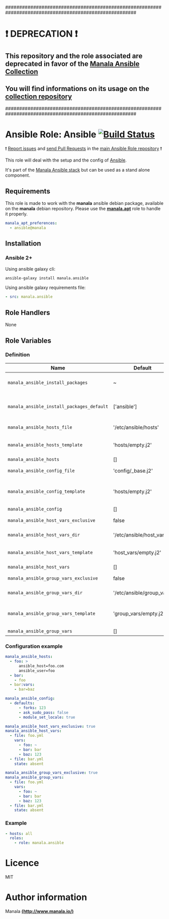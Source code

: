 #######################################################################################################

# :exclamation: DEPRECATION :exclamation:

## This repository and the role associated are deprecated in favor of the [Manala Ansible Collection](https://galaxy.ansible.com/manala/roles)

## You will find informations on its usage on the [collection repository](https://github.com/manala/ansible-roles)

#######################################################################################################

# Ansible Role: Ansible [![Build Status](https://travis-ci.org/manala/ansible-role-ansible.svg?branch=master)](https://travis-ci.org/manala/ansible-role-ansible)

:exclamation: [Report issues](https://github.com/manala/ansible-roles/issues) and [send Pull Requests](https://github.com/manala/ansible-roles/pulls) in the [main Ansible Role repository](https://github.com/manala/ansible-roles) :exclamation:

This role will deal with the setup and the config of [Ansible](https://www.ansible.com/).

It's part of the [Manala Ansible stack](http://www.manala.io) but can be used as a stand alone component.

## Requirements

This role is made to work with the __manala__ ansible debian package, available on the __manala__ debian repository. Please use the [**manala.apt**](https://galaxy.ansible.com/manala/apt/) role to handle it properly.

```yaml
manala_apt_preferences:
  - ansible@manala
```

## Installation

### Ansible 2+

Using ansible galaxy cli:

```bash
ansible-galaxy install manala.ansible
```

Using ansible galaxy requirements file:

```yaml
- src: manala.ansible
```

## Role Handlers

None

## Role Variables

### Definition

| Name                                      | Default                   | Type    | Description                            |
| ----------------------------------------- | ------------------------- | ------- | -------------------------------------- |
| `manala_ansible_install_packages`         | ~                         | Array   | Dependency packages to install         |
| `manala_ansible_install_packages_default` | ['ansible']               | Array   | Default dependency packages to install |
| `manala_ansible_hosts_file`               | '/etc/ansible/hosts'      | String  | Hosts file path                        |
| `manala_ansible_hosts_template`           | 'hosts/empty.j2'          | String  | Default hosts template path            |
| `manala_ansible_hosts`                    | []                        | Array   | Hosts                                  |
| `manala_ansible_config_file`              | 'config/_base.j2'         | String  | Configuration file path                |
| `manala_ansible_config_template`          | 'hosts/empty.j2'          | String  | Default configuration template path    |
| `manala_ansible_config`                   | []                        | Array   | Configuration                          |
| `manala_ansible_host_vars_exclusive`      | false                     | Boolean | Host vars exclusivity                  |
| `manala_ansible_host_vars_dir`            | '/etc/ansible/host_vars'  | String  | Host vars dir path                     |
| `manala_ansible_host_vars_template`       | 'host_vars/empty.j2'      | String  | Default host vars template path        |
| `manala_ansible_host_vars`                | []                        | Array   | Host vars                              |
| `manala_ansible_group_vars_exclusive`     | false                     | Boolean | Group vars exclusivity                 |
| `manala_ansible_group_vars_dir`           | '/etc/ansible/group_vars' | String  | Group vars dir path                    |
| `manala_ansible_group_vars_template`      | 'group_vars/empty.j2'     | String  | Default group vars template path       |
| `manala_ansible_group_vars`               | []                        | Array   | Group vars                             |

### Configuration example

```yaml
manala_ansible_hosts:
  - foo: >
      ansible_host=foo.com
      ansible_user=foo
  - bar:
    - foo
  - bar:vars:
    - bar=baz

manala_ansible_config:
  - defaults:
      - forks: 123
      - ask_sudo_pass: false
      - module_set_locale: true

manala_ansible_host_vars_exclusive: true
manala_ansible_host_vars:
  - file: foo.yml
    vars:
      - foo: ~
      - bar: bar
      - baz: 123
  - file: bar.yml
    state: absent

manala_ansible_group_vars_exclusive: true
manala_ansible_group_vars:
  - file: foo.yml
    vars:
      - foo: ~
      - bar: bar
      - baz: 123
  - file: bar.yml
    state: absent      
```

### Example

```yaml
- hosts: all
  roles:
    - role: manala.ansible
```

# Licence

MIT

# Author information

Manala [**(http://www.manala.io/)**](http://www.manala.io)
